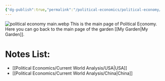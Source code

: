 ```yaml
---
{"dg-publish":true,"permalink":"/political-economics/political-economy/","dgPassFrontmatter":true}
---
```


![political economy main.webp](/img/user/Pictures%20and%20Photos/Pics/political%20economy%20main.webp)
This is the main page of Political Economy.
Here you can go back to the main page of the garden [[My Garden\|My Garden]].

# Notes List:
- [[Political Economics/Current World Analysis/USA\|USA]]
- [[Political Economics/Current World Analysis/China\|China]]